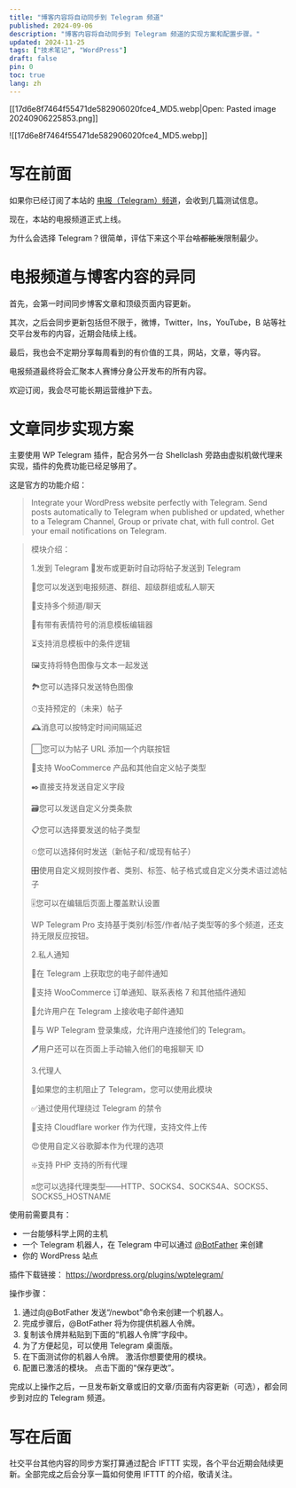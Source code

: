 ```yaml
---
title: "博客内容将自动同步到 Telegram 频道"
published: 2024-09-06
description: "博客内容将自动同步到 Telegram 频道的实现方案和配置步骤。"
updated: 2024-11-25
tags: ["技术笔记", "WordPress"]
draft: false
pin: 0
toc: true
lang: zh
---
```


[[17d6e8f7464f55471de582906020fce4_MD5.webp|Open: Pasted image 20240906225853.png]]

![[17d6e8f7464f55471de582906020fce4_MD5.webp]]

# 写在前面

如果你已经订阅了本站的 [电报（Telegram）频道](https://t.me/cg_artlab)，会收到几篇测试信息。

现在，本站的电报频道正式上线。

为什么会选择 Telegram？很简单，评估下来这个平台~~啥都能发~~限制最少。

# 电报频道与博客内容的异同

首先，会第一时间同步博客文章和顶级页面内容更新。

其次，之后会同步更新包括但不限于，微博，Twitter，Ins，YouTube，B 站等社交平台发布的内容，近期会陆续上线。

最后，我也会不定期分享每周看到的有价值的工具，网站，文章，等内容。

电报频道最终将会汇聚本人赛博分身公开发布的所有内容。

欢迎订阅，我会尽可能长期运营维护下去。

# 文章同步实现方案

主要使用 WP Telegram 插件，配合另外一台 Shellclash 旁路由虚拟机做代理来实现，插件的免费功能已经足够用了。

这是官方的功能介绍：

> Integrate your WordPress website perfectly with Telegram. Send posts automatically to Telegram when published or updated, whether to a Telegram Channel, Group or private chat, with full control. Get your email notifications on Telegram.

> 模块介绍：
>
> 1.发到 Telegram
> 📝发布或更新时自动将帖子发送到 Telegram
>
> 📢您可以发送到电报频道、群组、超级群组或私人聊天
>
> 👥支持多个频道/聊天
>
> 🙂有带有表情符号的消息模板编辑器
>
> ⏳支持消息模板中的条件逻辑
>
> 🖼支持将特色图像与文本一起发送
>
> 🏞您可以选择只发送特色图像
>
> ⏱支持预定的（未来）帖子
>
> 🕰消息可以按特定时间间隔延迟
>
> ⬜️您可以为帖子 URL 添加一个内联按钮
>
> 🛒支持 WooCommerce 产品和其他自定义帖子类型
>
> ✒️直接支持发送自定义字段
>
> 🗃您可以发送自定义分类条款
>
> 📋您可以选择要发送的帖子类型
>
> ⏲您可以选择何时发送（新帖子和/或现有帖子）
>
> 🎛使用自定义规则按作者、类别、标签、帖子格式或自定义分类术语过滤帖子
>
> 🎚您可以在编辑后页面上覆盖默认设置
>
> WP Telegram Pro 支持基于类别/标签/作者/帖子类型等的多个频道，还支持无限反应按钮。
>
> 2.私人通知
>
> 📧在 Telegram 上获取您的电子邮件通知
>
> 🔔支持 WooCommerce 订单通知、联系表格 7 和其他插件通知
>
> 🔕允许用户在 Telegram 上接收电子邮件通知
>
> 🔐与 WP Telegram 登录集成，允许用户连接他们的 Telegram。
>
> 🖊用户还可以在页面上手动输入他们的电报聊天 ID
>
> 3.代理人
>
> 🚫如果您的主机阻止了 Telegram，您可以使用此模块
>
> ✅通过使用代理绕过 Telegram 的禁令
>
> 🚀支持 Cloudflare worker 作为代理，支持文件上传
>
> 😍使用自定义谷歌脚本作为代理的选项
>
> ❇️支持 PHP 支持的所有代理
>
> 🔛您可以选择代理类型——HTTP、SOCKS4、SOCKS4A、SOCKS5、SOCKS5_HOSTNAME

使用前需要具有：

- 一台能够科学上网的主机
- 一个 Telegram 机器人，在 Telegram 中可以通过 [@BotFather](https://t.me/BotFather) 来创建
- 你的 WordPress 站点

插件下载链接： https://wordpress.org/plugins/wptelegram/

操作步骤：

1. 通过向@BotFather 发送“/newbot”命令来创建一个机器人。
2. 完成步骤后，@BotFather 将为你提供机器人令牌。
3. 复制该令牌并粘贴到下面的“机器人令牌”字段中。
4. 为了方便起见，可以使用 Telegram 桌面版。
5. 在下面测试你的机器人令牌。 激活你想要使用的模块。
6. 配置已激活的模块。 点击下面的“保存更改”。

完成以上操作之后，一旦发布新文章或旧的文章/页面有内容更新（可选），都会同步到对应的 Telegram 频道。

# 写在后面

社交平台其他内容的同步方案打算通过配合 IFTTT 实现，各个平台近期会陆续更新。全部完成之后会分享一篇如何使用 IFTTT 的介绍，敬请关注。